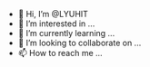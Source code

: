 - 👋 Hi, I’m @LYUHIT
- 👀 I’m interested in ...
- 🌱 I’m currently learning ...
- 💞️ I’m looking to collaborate on ...
- 📫 How to reach me ...

<!---
LYUHIT/LYUHIT is a ✨ special ✨ repository because its `README.md` (this file) appears on your GitHub profile.
You can click the Preview link to take a look at your changes.
--->
